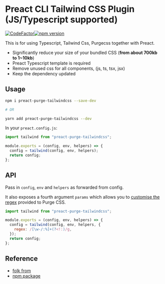 # Preact CLI Tailwind CSS Plugin (JS/Typescript supported)

[![CodeFactor](https://www.codefactor.io/repository/github/tim-hub/preact-purge-tailwindcss/badge)](https://www.codefactor.io/repository/github/tim-hub/preact-purge-tailwindcss)[![npm version](https://badge.fury.io/js/preact-purge-tailwindcss.svg)](https://badge.fury.io/js/preact-purge-tailwindcss)

This is for using Typescript, Tailwind Css, Purgecss together with Preact.

- Significantly reduce your size of your bundled CSS (**from about 700kb to 1~10kb**)
- Preact Typescript template is required
- Remove unused css for all components, (js, ts, tsx, jsx)
- Keep the dependency updated

## Usage

```bash
npm i preact-purge-tailwindcss --save-dev

# OR

yarn add preact-purge-tailwindcss --dev
```

In your `preact.config.js`:

```js
import tailwind from "preact-purge-tailwindcss";

module.exports = (config, env, helpers) => {
  config = tailwind(config, env, helpers);
  return config;
};
```

## API

Pass in `config`, `env` and `helpers` as forwarded from config.

It also exposes a fourth argument `params` which allows you to [customise the regex](https://tailwindcss.com/docs/controlling-file-size#understanding-the-regex) provided to Purge CSS.

```js
import tailwind from "preact-purge-tailwindcss";

module.exports = (config, env, helpers) => {
  config = tailwind(config, env, helpers, {
    regex: /[\w-/:%]+(?<!:)/g,
  });
  return config;
};
```

## Reference

- [folk from](https://github.com/agneym/preact-cli-tailwind)
- [npm package](https://www.npmjs.com/package/preact-purge-tailwindcss)
